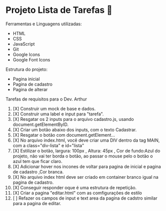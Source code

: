 # Projeto Lista de Tarefas 🚀️

Ferramentas e Linguagens utilizadas:

* HTML
* CSS
* JavaScript
* Git
* Google Icons
* Google Font Icons

Estrutura do projeto:

- Pagina inicial
- Pagina de cadastro
- Pagina de alterar

Tarefas de requisitos para o Dev. Arthur

1. [X]  Construir um mock de base e dados.
2. [X]  Construir uma label e input para "tarefa".
3. [X]  Resgatar os 2 inputs para o arquivo cadastro.js, usando document.getElementByID.
4. [X]  Criar um botão abaixo dos inputs, com o texto Cadastrar.
5. [X]  Resgatar o botão com document.getElement...
6. [X]  No arquivo index.html, você deve criar uma DIV dentro da tag MAIN, com a class="div-lista" e id="lista"
7. [X]  Estilizar o botão, largura: 100px , Altura: 45px , Cor de fundo:Azul do projeto, não vai ter borda o botão, ao passar o mouse pelo o botão o azul tem que ficar claro.
8. [X]  Adicionar hover nos incones de voltar para pagina de inicial e pagina de cadastro ,Cor branca.
9. [X]  No arquivo index html deve ser criado em container branco igual na pagina de cadastro.
10. [X]  Conseguir responder oque é uma estrutura de repetição.
11. [X]  Criar a pagina "editar.html" com as comfigurações de estilo
12. [ ]  Refazer os campos de input e text area da pagina de cadstro similar para a pagina de editar.
